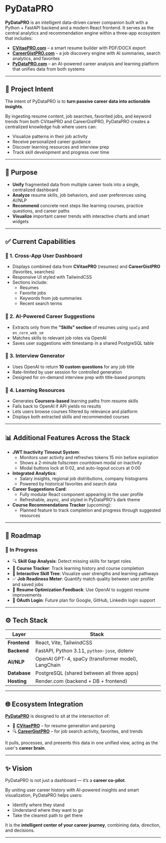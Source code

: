 # PyDataPRO

**PyDataPRO** is an intelligent data-driven career companion built with a Python + FastAPI backend and a modern React frontend. It serves as the central analytics and recommendation engine within a three-app ecosystem that includes:

- [**CVitaePRO.com**](https://www.cvitaepro.com) – a smart resume builder with PDF/DOCX export
- [**CareerGistPRO.com**](https://www.careergistpro.com) – a job discovery engine with AI summaries, search analytics, and favorites
- [**PyDataPRO.com**](https://www.pydatapro.com) – an AI-powered career analysis and learning platform that unifies data from both systems

---

## 🚀 Project Intent

The intent of PyDataPRO is to **turn passive career data into actionable insights**.

By ingesting resume content, job searches, favorited jobs, and keyword trends from both CVitaePRO and CareerGistPRO, PyDataPRO creates a centralized knowledge hub where users can:

- Visualize patterns in their job activity
- Receive personalized career guidance
- Discover learning resources and interview prep
- Track skill development and progress over time

---

## 🎯 Purpose

- **Unify** fragmented data from multiple career tools into a single, centralized dashboard
- **Analyze** resume skills, job behaviors, and user preferences using AI/NLP
- **Recommend** concrete next steps like learning courses, practice questions, and career paths
- **Visualize** important career trends with interactive charts and smart widgets

---

## ✅ Current Capabilities

### 🔹 1. Cross-App User Dashboard
- Displays combined data from **CVitaePRO** (resumes) and **CareerGistPRO** (favorites, searches)
- Responsive UI styled with TailwindCSS
- Sections include:
  - Resumes
  - Favorite jobs
  - Keywords from job summaries
  - Recent search terms

### 🔹 2. AI-Powered Career Suggestions
- Extracts only from the **"Skills" section** of resumes using `spaCy` and `en_core_web_sm`
- Matches skills to relevant job roles via OpenAI
- Saves user suggestions with timestamp in a shared PostgreSQL table

### 🔹 3. Interview Generator
- Uses OpenAI to return **10 custom questions** for any job title
- Rate-limited by user session for controlled generation
- Designed for on-demand interview prep with title-based prompts

### 🔹 4. Learning Resources
- Generates **Coursera-based** learning paths from resume skills
- Falls back to OpenAI if API yields no results
- Lets users browse courses filtered by relevance and platform
- Displays both extracted skills and recommended courses

---

## 📊 Additional Features Across the Stack

- **JWT Inactivity Timeout System**:
  - Monitors user activity and refreshes tokens 15 min before expiration
  - Shows a 2-minute fullscreen countdown modal on inactivity
  - Modal buttons lock at 0:02, and auto-logout occurs at 0:00
- **Integrated Analytics**:
  - Salary insights, regional job distributions, company histograms
  - Powered by historical favorites and search data
- **Career Suggestions Card**:
  - Fully modular React component appearing in the user profile
  - Refreshable, async, and styled in PyDataPRO's dark theme
- **Course Recommendations Tracker** (upcoming):
  - Planned feature to track completion and progress through suggested resources

---

## 🧭 Roadmap

### 🔄 In Progress

- 🔍 **Skill Gap Analysis**: Detect missing skills for target roles
- 🌱 **Course Tracker**: Track learning history and course completion
- 🧠 **Interactive Skill Tree**: Visualize user strengths and learning pathways
- ✅ **Job Readiness Meter**: Quantify match quality between user profile and saved jobs
- 📄 **Resume Optimization Feedback**: Use OpenAI to suggest resume improvements
- 🔐 **OAuth Login**: Future plan for Google, GitHub, LinkedIn login support

---

## ⚙️ Tech Stack

| Layer       | Stack                                              |
|-------------|----------------------------------------------------|
| **Frontend** | React, Vite, TailwindCSS                           |
| **Backend**  | FastAPI, Python 3.11, `python-jose`, dotenv        |
| **AI/NLP**   | OpenAI GPT-4, spaCy (transformer model), LangChain |
| **Database** | PostgreSQL (shared between all three apps)         |
| **Hosting**  | Render.com (backend + DB + frontend)               |

---

## 🌐 Ecosystem Integration

[**PyDataPRO**](https://www.pydatapro.com) is designed to sit at the intersection of:

- 📄 [**CVitaePRO**](https://www.cvitaepro.com) – for resume generation and parsing
- 🔍 [**CareerGistPRO**](https://www.careergistpro.com) – for job search activity, favorites, and trends

It pulls, processes, and presents this data in one unified view, acting as the user's **career brain**.

---

## ✨ Vision

PyDataPRO is not just a dashboard — it’s a **career co-pilot**.

By uniting user career history with AI-powered insights and smart visualization, PyDataPRO helps users:

- Identify where they stand
- Understand where they want to go
- Take the clearest path to get there

It is the **intelligent center of your career journey**, combining data, direction, and decisions.

---
